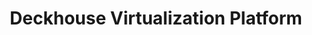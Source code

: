 ---
title: "Deckhouse Virtualization Platform"
permalink: en/virtualization-platform/documentation/user/network-policies.html
---